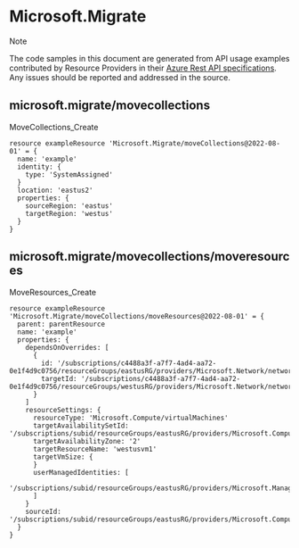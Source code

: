 # Microsoft.Migrate
  
> [!NOTE]
> The code samples in this document are generated from API usage examples contributed by Resource Providers in their [Azure Rest API specifications](https://github.com/Azure/azure-rest-api-specs). Any issues should be reported and addressed in the source.


## microsoft.migrate/movecollections

MoveCollections_Create
```bicep
resource exampleResource 'Microsoft.Migrate/moveCollections@2022-08-01' = {
  name: 'example'
  identity: {
    type: 'SystemAssigned'
  }
  location: 'eastus2'
  properties: {
    sourceRegion: 'eastus'
    targetRegion: 'westus'
  }
}
```

## microsoft.migrate/movecollections/moveresources

MoveResources_Create
```bicep
resource exampleResource 'Microsoft.Migrate/moveCollections/moveResources@2022-08-01' = {
  parent: parentResource 
  name: 'example'
  properties: {
    dependsOnOverrides: [
      {
        id: '/subscriptions/c4488a3f-a7f7-4ad4-aa72-0e1f4d9c0756/resourceGroups/eastusRG/providers/Microsoft.Network/networkInterfaces/eastusvm140'
        targetId: '/subscriptions/c4488a3f-a7f7-4ad4-aa72-0e1f4d9c0756/resourceGroups/westusRG/providers/Microsoft.Network/networkInterfaces/eastusvm140'
      }
    ]
    resourceSettings: {
      resourceType: 'Microsoft.Compute/virtualMachines'
      targetAvailabilitySetId: '/subscriptions/subid/resourceGroups/eastusRG/providers/Microsoft.Compute/availabilitySets/avset1'
      targetAvailabilityZone: '2'
      targetResourceName: 'westusvm1'
      targetVmSize: {
      }
      userManagedIdentities: [
        '/subscriptions/subid/resourceGroups/eastusRG/providers/Microsoft.ManagedIdentity/userAssignedIdentities/umi1'
      ]
    }
    sourceId: '/subscriptions/subid/resourceGroups/eastusRG/providers/Microsoft.Compute/virtualMachines/eastusvm1'
  }
}
```
